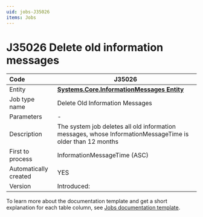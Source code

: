 ```yaml
---
uid: jobs-J35026
items: Jobs
---
```


# J35026 Delete old information messages

| Code                  | J35026 |
| :-------------------- | ------------------------------------------------------------|
| Entity                | **[Systems.Core.InformationMessages Entity](xref:Systems.Core.InformationMessages)**      |
| Job type name         | Delete Old Information Messages                                                           |
| Parameters            | \-                                                                                        |
| Description           | The system job deletes all old information messages, whose InformationMessageTime is older than 12 months|
| First to process      | InformationMessageTime (ASC)                                                          |
| Automatically created | YES                                                                                       |
| Version               | Introduced:                                                                           |

To learn more about the documentation template and get a short explanation for each table column, see [Jobs documentation template](template.md).

